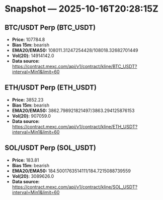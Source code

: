 # Snapshot — 2025-10-16T20:28:15Z

## BTC/USDT Perp (BTC_USDT)
- **Price:** 107784.8
- **Bias 15m:** bearish
- **EMA20/EMA50:** 108011.31247254428/108018.32682701449
- **Vol(20):** 14914142.0
- **Data source:** https://contract.mexc.com/api/v1/contract/kline/BTC_USDT?interval=Min1&limit=60

## ETH/USDT Perp (ETH_USDT)
- **Price:** 3852.23
- **Bias 15m:** bearish
- **EMA20/EMA50:** 3862.798921821497/3863.294125876153
- **Vol(20):** 907059.0
- **Data source:** https://contract.mexc.com/api/v1/contract/kline/ETH_USDT?interval=Min1&limit=60

## SOL/USDT Perp (SOL_USDT)
- **Price:** 183.81
- **Bias 15m:** bearish
- **EMA20/EMA50:** 184.5001763514111/184.7215088739559
- **Vol(20):** 3089626.0
- **Data source:** https://contract.mexc.com/api/v1/contract/kline/SOL_USDT?interval=Min1&limit=60
